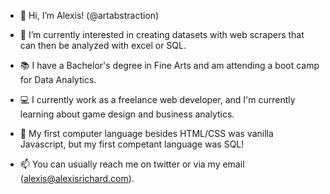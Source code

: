 - 👋 Hi, I’m Alexis! (@artabstraction)

- 👀 I’m currently interested in creating datasets with web scrapers that can then be analyzed with excel or SQL.

- 📚 I have a Bachelor's degree in Fine Arts and am attending a boot camp for Data Analytics.

- 💻 I currently work as a freelance web developer, and I'm currently learning about game design and business analytics.

- 🌱 My first computer language besides HTML/CSS was vanilla Javascript, but my first competant language was SQL!

- 📫 You can usually reach me on twitter or via my email (alexis@alexisrichard.com).

<!---
artabstraction/artabstraction is a ✨ special ✨ repository because its `README.md` (this file) appears on your GitHub profile.
You can click the Preview link to take a look at your changes.
--->
